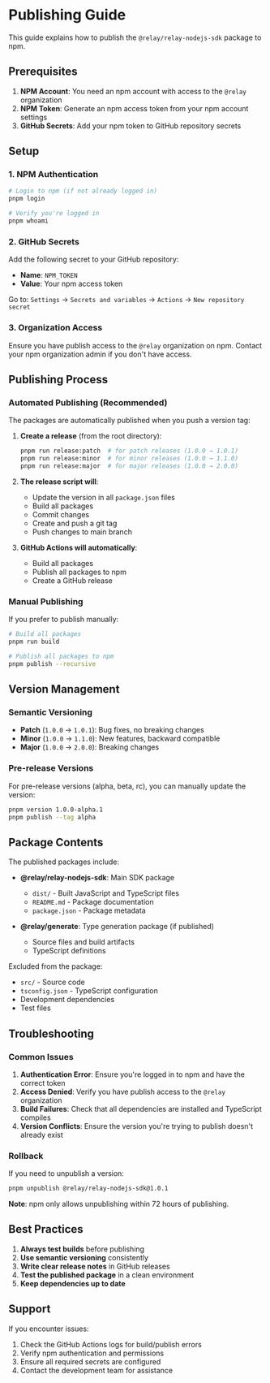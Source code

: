 # Publishing Guide

This guide explains how to publish the `@relay/relay-nodejs-sdk` package to npm.

## Prerequisites

1. **NPM Account**: You need an npm account with access to the `@relay` organization
2. **NPM Token**: Generate an npm access token from your npm account settings
3. **GitHub Secrets**: Add your npm token to GitHub repository secrets

## Setup

### 1. NPM Authentication

```bash
# Login to npm (if not already logged in)
pnpm login

# Verify you're logged in
pnpm whoami
```

### 2. GitHub Secrets

Add the following secret to your GitHub repository:

- **Name**: `NPM_TOKEN`
- **Value**: Your npm access token

Go to: `Settings` → `Secrets and variables` → `Actions` → `New repository secret`

### 3. Organization Access

Ensure you have publish access to the `@relay` organization on npm. Contact your npm organization admin if you don't have access.

## Publishing Process

### Automated Publishing (Recommended)

The packages are automatically published when you push a version tag:

1. **Create a release** (from the root directory):

   ```bash
   pnpm run release:patch  # for patch releases (1.0.0 → 1.0.1)
   pnpm run release:minor  # for minor releases (1.0.0 → 1.1.0)
   pnpm run release:major  # for major releases (1.0.0 → 2.0.0)
   ```

2. **The release script will**:
   - Update the version in all `package.json` files
   - Build all packages
   - Commit changes
   - Create and push a git tag
   - Push changes to main branch

3. **GitHub Actions will automatically**:
   - Build all packages
   - Publish all packages to npm
   - Create a GitHub release

### Manual Publishing

If you prefer to publish manually:

```bash
# Build all packages
pnpm run build

# Publish all packages to npm
pnpm publish --recursive
```

## Version Management

### Semantic Versioning

- **Patch** (`1.0.0` → `1.0.1`): Bug fixes, no breaking changes
- **Minor** (`1.0.0` → `1.1.0`): New features, backward compatible
- **Major** (`1.0.0` → `2.0.0`): Breaking changes

### Pre-release Versions

For pre-release versions (alpha, beta, rc), you can manually update the version:

```bash
pnpm version 1.0.0-alpha.1
pnpm publish --tag alpha
```

## Package Contents

The published packages include:

- **@relay/relay-nodejs-sdk**: Main SDK package
  - `dist/` - Built JavaScript and TypeScript files
  - `README.md` - Package documentation
  - `package.json` - Package metadata

- **@relay/generate**: Type generation package (if published)
  - Source files and build artifacts
  - TypeScript definitions

Excluded from the package:

- `src/` - Source code
- `tsconfig.json` - TypeScript configuration
- Development dependencies
- Test files

## Troubleshooting

### Common Issues

1. **Authentication Error**: Ensure you're logged in to npm and have the correct token
2. **Access Denied**: Verify you have publish access to the `@relay` organization
3. **Build Failures**: Check that all dependencies are installed and TypeScript compiles
4. **Version Conflicts**: Ensure the version you're trying to publish doesn't already exist

### Rollback

If you need to unpublish a version:

```bash
pnpm unpublish @relay/relay-nodejs-sdk@1.0.1
```

**Note**: npm only allows unpublishing within 72 hours of publishing.

## Best Practices

1. **Always test builds** before publishing
2. **Use semantic versioning** consistently
3. **Write clear release notes** in GitHub releases
4. **Test the published package** in a clean environment
5. **Keep dependencies up to date**

## Support

If you encounter issues:

1. Check the GitHub Actions logs for build/publish errors
2. Verify npm authentication and permissions
3. Ensure all required secrets are configured
4. Contact the development team for assistance
